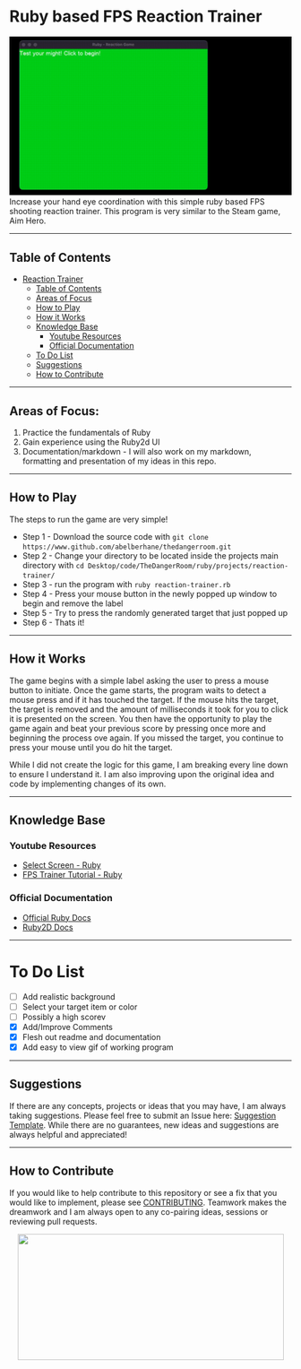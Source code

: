 # Ruby based FPS Reaction Trainer
![](https://github.com/abelberhane/TheDangerRoom/blob/main/images/2022-09-02%2010-55-40.gif?raw=true)
Increase your hand eye coordination with this simple ruby based FPS shooting reaction trainer. This program is very similar to the Steam game, Aim Hero.


--------------------

## Table of Contents

- [Reaction Trainer](#ruby-based-fps-reaction-trainer)
  - [Table of Contents](#table-of-contents)
  - [Areas of Focus](#areas-of-focus)
  - [How to Play](#how-to-play)
  - [How it Works](#how-it-works)
  - [Knowledge Base](#knowledge-base)
    - [Youtube Resources](#youtube-resources)
    - [Official Documentation](#official-documentation)
  - [To Do List](#to-do-list)
  - [Suggestions](#suggestions)
  - [How to Contribute](#how-to-contribute)
  
--------------------

## Areas of Focus:
1) Practice the fundamentals of Ruby
2) Gain experience using the Ruby2d UI
3) Documentation/markdown - I will also work on my markdown, formatting and presentation of my ideas in this repo.

----------------------  

## How to Play
The steps to run the game are very simple! 
- Step 1 - Download the source code with `git clone https://www.github.com/abelberhane/thedangerroom.git`
- Step 2 - Change your directory to be located inside the projects main directory with `cd Desktop/code/TheDangerRoom/ruby/projects/reaction-trainer/`
- Step 3 - run the program with `ruby reaction-trainer.rb`
- Step 4 - Press your mouse button in the newly popped up window to begin and remove the label
- Step 5 - Try to press the randomly generated target that just popped up
- Step 6 - Thats it!

----------------------

## How it Works
The game begins with a simple label asking the user to press a mouse button to initiate. Once the game starts, the program waits to detect a mouse press and if it has
touched the target. If the mouse hits the target, the target is removed and the amount of milliseconds it took for you to click it is presented on the screen. You then
have the opportunity to play the game again and beat your previous score by pressing once more and beginning the process ove again. If you missed the target, you continue to press your mouse until you do hit the target.

While I did not create the logic for this game, I am breaking every line down to ensure I understand it. I am also improving upon the original idea and code by implementing changes of its own. 

----------------------

## Knowledge Base
### Youtube Resources
- [Select Screen - Ruby](https://youtu.be/sWsD_r_DQ4c)
- [FPS Trainer Tutorial - Ruby](https://youtu.be/hLvlHCnv_k8)
### Official Documentation
- [Official Ruby Docs](https://www.ruby-lang.org/en/documentation/)
- [Ruby2D Docs](https://www.ruby2d.com/learn/get-started/)

----------------------

# To Do List
- [ ] Add realistic background
- [ ] Select your target item or color
- [ ] Possibly a high scorev
- [X] Add/Improve Comments
- [X] Flesh out readme and documentation
- [X] Add easy to view gif of working program

----------------------

## Suggestions
If there are any concepts, projects or ideas that you may have, I am always taking suggestions. Please feel free to submit an Issue here: [Suggestion Template](). 
While there are no guarantees, new ideas and suggestions are always helpful and appreciated!

----------------------

## How to Contribute
If you would like to help contribute to this repository or see a fix that you would like to implement, please see [CONTRIBUTING](). Teamwork makes the dreamwork and I am always open to any co-pairing ideas, sessions or reviewing pull requests.
<p align="center">
  <img width="475" height="225" src="https://www.significant72.com/uploads/4/4/1/1/44110523/img-4006_orig.gif">
</p>
